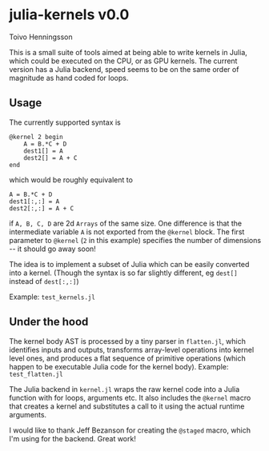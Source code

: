 julia-kernels v0.0
==================
Toivo Henningsson

This is a small suite of tools aimed at being able to write kernels in Julia, which could be executed on the CPU, or as GPU kernels. 
The current version has a Julia backend, speed seems to be on the same order of magnitude as hand coded for loops.

Usage
-----

The currently supported syntax is

    @kernel 2 begin
        A = B.*C + D
        dest1[] = A
        dest2[] = A + C
    end

which would be roughly equivalent to

    A = B.*C + D
    dest1[:,:] = A
    dest2[:,:] = A + C

if `A, B, C, D` are 2d `Arrays` of the same size. One difference is that the intermediate variable `A` is not exported from the `@kernel` block.
The first parameter to `@kernel` (`2` in this example)
specifies the number of dimensions -- it should go away soon!

The idea is to implement a subset of Julia which can be easily converted into a kernel. (Though the syntax is so far slightly different, eg `dest[]` instead of `dest[:,:]`)

Example: `test_kernels.jl`

Under the hood
--------------
The kernel body AST is processed by a tiny parser in `flatten.jl`,
which identifies inputs and outputs, transforms array-level operations into
kernel level ones, and produces a flat sequence of primitive operations
(which happen to be executable Julia code for the kernel body).
Example: `test_flatten.jl`

The Julia backend in `kernel.jl` wraps the raw kernel code into a Julia function with for loops, arguments etc.
It also includes the `@kernel` macro that creates a kernel
and substitutes a call to it using the actual runtime arguments.

I would like to thank Jeff Bezanson for creating the `@staged` macro, which I'm using for the backend. Great work!

